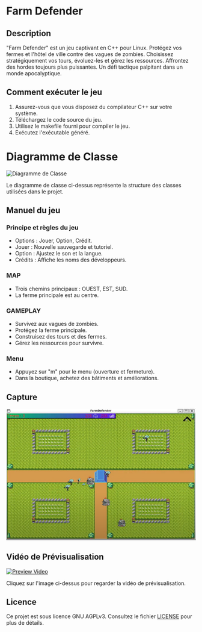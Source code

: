 # Farm Defender

## Description
"Farm Defender" est un jeu captivant en C++ pour Linux. Protégez vos fermes et l'hôtel de ville contre des vagues de zombies. Choisissez stratégiquement vos tours, évoluez-les et gérez les ressources. Affrontez des hordes toujours plus puissantes. Un défi tactique palpitant dans un monde apocalyptique.

## Comment exécuter le jeu
1. Assurez-vous que vous disposez du compilateur C++ sur votre système.
2. Téléchargez le code source du jeu.
3. Utilisez le makefile fourni pour compiler le jeu.
4. Exécutez l'exécutable généré.

# Diagramme de Classe

![Diagramme de Classe](Diagramme_Classes_farm.jpg)

Le diagramme de classe ci-dessus représente la structure des classes utilisées dans le projet.


## Manuel du jeu
### Principe et règles du jeu
- Options : Jouer, Option, Crédit.
- Jouer : Nouvelle sauvegarde et tutoriel.
- Option : Ajustez le son et la langue.
- Crédits : Affiche les noms des développeurs.

### MAP
- Trois chemins principaux : OUEST, EST, SUD.
- La ferme principale est au centre.

### GAMEPLAY
- Survivez aux vagues de zombies.
- Protégez la ferme principale.
- Construisez des tours et des fermes.
- Gérez les ressources pour survivre.

### Menu
- Appuyez sur "m" pour le menu (ouverture et fermeture).
- Dans la boutique, achetez des bâtiments et améliorations.

## Capture

![Avatar Pixel Art](data/farm.png)

## Vidéo de Prévisualisation

[![Preview Video](https://img.youtube.com/vi/XFSH_15P3Nw/0.jpg)](https://www.youtube.com/watch?v=XFSH_15P3Nw)

Cliquez sur l'image ci-dessus pour regarder la vidéo de prévisualisation.

## Licence

Ce projet est sous licence GNU AGPLv3. Consultez le fichier [LICENSE](LICENSE) pour plus de détails.
